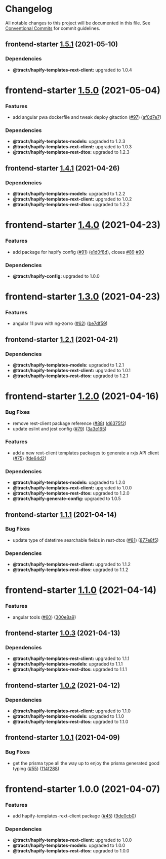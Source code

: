 # Changelog

All notable changes to this project will be documented in this file. See
[Conventional Commits](https://conventionalcommits.org) for commit guidelines.

## frontend-starter [1.5.1](https://github.com/tractr/stack/compare/frontend-starter@1.5.0...frontend-starter@1.5.1) (2021-05-10)





### Dependencies

* **@tractr/hapify-templates-rext-client:** upgraded to 1.0.4

# frontend-starter [1.5.0](https://github.com/tractr/stack/compare/frontend-starter@1.4.1...frontend-starter@1.5.0) (2021-05-04)


### Features

* add angular pwa dockerfile and tweak deploy gitaction ([#97](https://github.com/tractr/stack/issues/97)) ([af0d7e7](https://github.com/tractr/stack/commit/af0d7e744558675fca9ebdc107b643fe857f9d6b))





### Dependencies

* **@tractr/hapify-templates-models:** upgraded to 1.2.3
* **@tractr/hapify-templates-rext-client:** upgraded to 1.0.3
* **@tractr/hapify-templates-rest-dtos:** upgraded to 1.2.3

## frontend-starter [1.4.1](https://github.com/tractr/stack/compare/frontend-starter@1.4.0...frontend-starter@1.4.1) (2021-04-26)





### Dependencies

* **@tractr/hapify-templates-models:** upgraded to 1.2.2
* **@tractr/hapify-templates-rext-client:** upgraded to 1.0.2
* **@tractr/hapify-templates-rest-dtos:** upgraded to 1.2.2

# frontend-starter [1.4.0](https://github.com/tractr/stack/compare/frontend-starter@1.3.0...frontend-starter@1.4.0) (2021-04-23)


### Features

* add package for hapify config ([#91](https://github.com/tractr/stack/issues/91)) ([e1d0f8d](https://github.com/tractr/stack/commit/e1d0f8d899c8961b4985100ef9766bca3a5d8d1a)), closes [#89](https://github.com/tractr/stack/issues/89) [#90](https://github.com/tractr/stack/issues/90)





### Dependencies

* **@tractr/hapify-config:** upgraded to 1.0.0

# frontend-starter [1.3.0](https://github.com/tractr/stack/compare/frontend-starter@1.2.1...frontend-starter@1.3.0) (2021-04-23)


### Features

* angular 11 pwa with ng-zorro ([#62](https://github.com/tractr/stack/issues/62)) ([be7df59](https://github.com/tractr/stack/commit/be7df59891e2268447a6aeee13551efaba9bfad3))

## frontend-starter [1.2.1](https://github.com/tractr/stack/compare/frontend-starter@1.2.0...frontend-starter@1.2.1) (2021-04-21)





### Dependencies

* **@tractr/hapify-templates-models:** upgraded to 1.2.1
* **@tractr/hapify-templates-rext-client:** upgraded to 1.0.1
* **@tractr/hapify-templates-rest-dtos:** upgraded to 1.2.1

# frontend-starter [1.2.0](https://github.com/tractr/stack/compare/frontend-starter@1.1.1...frontend-starter@1.2.0) (2021-04-16)


### Bug Fixes

* remove rest-client package reference ([#88](https://github.com/tractr/stack/issues/88)) ([d6375f2](https://github.com/tractr/stack/commit/d6375f2c6f635c977f6de574010aca3ab67ea2af))
* update eslint and jest config ([#79](https://github.com/tractr/stack/issues/79)) ([3a3e165](https://github.com/tractr/stack/commit/3a3e16576b19699441b9e16a2bf0024e5b4dc49a))


### Features

* add a new rext-client templates packages to generate a rxjs API client ([#75](https://github.com/tractr/stack/issues/75)) ([fde64d2](https://github.com/tractr/stack/commit/fde64d22cac2d985b3da03a37add56702f50e278))





### Dependencies

* **@tractr/hapify-templates-models:** upgraded to 1.2.0
* **@tractr/hapify-templates-rext-client:** upgraded to 1.0.0
* **@tractr/hapify-templates-rest-dtos:** upgraded to 1.2.0
* **@tractr/hapify-generate-config:** upgraded to 1.0.5

## frontend-starter [1.1.1](https://github.com/tractr/stack/compare/frontend-starter@1.1.0...frontend-starter@1.1.1) (2021-04-14)


### Bug Fixes

* update type of datetime searchable fields in rest-dtos ([#81](https://github.com/tractr/stack/issues/81)) ([877e8f5](https://github.com/tractr/stack/commit/877e8f5c57b8a8fea7639fdecd05e54c3101e451))





### Dependencies

* **@tractr/hapify-templates-rest-client:** upgraded to 1.1.2
* **@tractr/hapify-templates-rest-dtos:** upgraded to 1.1.2

# frontend-starter [1.1.0](https://github.com/tractr/stack/compare/frontend-starter@1.0.3...frontend-starter@1.1.0) (2021-04-14)


### Features

* angular tools ([#60](https://github.com/tractr/stack/issues/60)) ([300e8a9](https://github.com/tractr/stack/commit/300e8a9137b1329b57d2402072c9fb096aabeb79))

## frontend-starter [1.0.3](https://github.com/tractr/stack/compare/frontend-starter@1.0.2...frontend-starter@1.0.3) (2021-04-13)





### Dependencies

* **@tractr/hapify-templates-rest-client:** upgraded to 1.1.1
* **@tractr/hapify-templates-models:** upgraded to 1.1.1
* **@tractr/hapify-templates-rest-dtos:** upgraded to 1.1.1

## frontend-starter [1.0.2](https://github.com/tractr/stack/compare/frontend-starter@1.0.1...frontend-starter@1.0.2) (2021-04-12)





### Dependencies

* **@tractr/hapify-templates-rest-client:** upgraded to 1.1.0
* **@tractr/hapify-templates-models:** upgraded to 1.1.0
* **@tractr/hapify-templates-rest-dtos:** upgraded to 1.1.0

## frontend-starter [1.0.1](https://github.com/tractr/stack/compare/frontend-starter@1.0.0...frontend-starter@1.0.1) (2021-04-09)


### Bug Fixes

* get the prisma type all the way up to enjoy the prisma generated good typing ([#55](https://github.com/tractr/stack/issues/55)) ([114f288](https://github.com/tractr/stack/commit/114f288b07b9e3b6e1f53b78e821474e568ebf4a))

# frontend-starter 1.0.0 (2021-04-07)


### Features

* add hapify-templates-rext-client package ([#45](https://github.com/tractr/stack/issues/45)) ([9de0cb0](https://github.com/tractr/stack/commit/9de0cb0a79256d1b3dc258cf5c121e211687174c))





### Dependencies

* **@tractr/hapify-templates-rext-client:** upgraded to 1.0.0
* **@tractr/hapify-templates-models:** upgraded to 1.0.0
* **@tractr/hapify-templates-rest-dtos:** upgraded to 1.0.0
